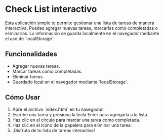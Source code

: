 <h1>Check List interactivo</h1>

<p>Esta aplicación simple te permite gestionar una lista de tareas de manera interactiva. Puedes agregar nuevas tareas, marcarlas como completadas o eliminarlas. La información se guarda localmente en el navegador mediante el uso de `localStorage`.</p>

<h2>Funcionalidades</h2>

<ul>
  <li>Agregar nuevas tareas.</li>
  <li>Marcar tareas como completadas.</li>
  <li>Eliminar tareas.</li>
  <li>Guardado local en el navegador mediante `localStorage`.</li>
</ul>

<h2>Cómo Usar</h2>

<ol>
  <li>Abre el archivo `index.html` en tu navegador.</li>
  <li>Escribe una tarea y presiona la tecla Enter para agregarla a la lista.</li>
  <li>Haz clic en el círculo para marcar una tarea como completada.</li>
  <li>Haz clic en el ícono de la papelera para eliminar una tarea.</li>
  <li>¡Disfruta de tu lista de tareas interactiva!</li>
</ol>
